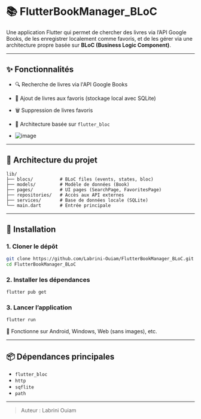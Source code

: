 # 📚 FlutterBookManager_BLoC

Une application Flutter qui permet de chercher des livres via l’API Google Books, de les enregistrer localement comme favoris, et de les gérer via une architecture propre basée sur **BLoC (Business Logic Component)**.

---

## ✨ Fonctionnalités

- 🔍 Recherche de livres via l'API Google Books
- 📌 Ajout de livres aux favoris (stockage local avec SQLite)
- 🗑️ Suppression de livres favoris
- 🧱 Architecture basée sur `flutter_bloc`

- ![image](https://github.com/user-attachments/assets/8a37d850-b0b4-40c3-9b48-413e32a1c5b9)


---

## 🧱 Architecture du projet

```
lib/
├── blocs/          # BLoC files (events, states, bloc)
├── models/         # Modèle de données (Book)
├── pages/          # UI pages (SearchPage, FavoritesPage)
├── repositories/   # Accès aux API externes
├── services/       # Base de données locale (SQLite)
└── main.dart       # Entrée principale
```

---

## 🚀 Installation

### 1. Cloner le dépôt

```bash
git clone https://github.com/Labrini-Ouiam/FlutterBookManager_BLoC.git
cd FlutterBookManager_BLoC
```

### 2. Installer les dépendances

```bash
flutter pub get
```

### 3. Lancer l’application

```bash
flutter run
```

📱 Fonctionne sur Android, Windows, Web (sans images), etc.

---

## 📦 Dépendances principales

- `flutter_bloc`
- `http`
- `sqflite`
- `path`

---

> Auteur : Labrini Ouiam  
